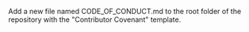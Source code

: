 Add a new file named CODE_OF_CONDUCT.md to the root folder of the repository with the "Contributor Covenant" template.
